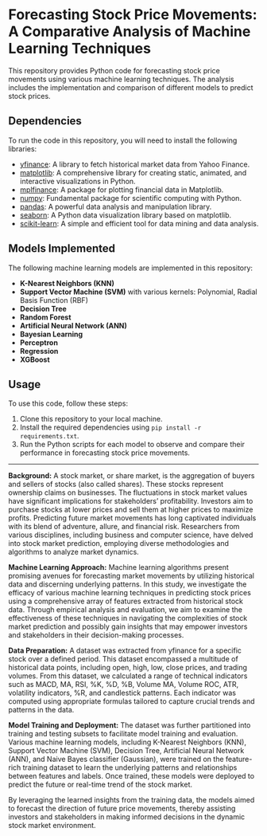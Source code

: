 # Forecasting Stock Price Movements: A Comparative Analysis of Machine Learning Techniques

This repository provides Python code for forecasting stock price movements using various machine learning techniques. The analysis includes the implementation and comparison of different models to predict stock prices.

## Dependencies

To run the code in this repository, you will need to install the following libraries:

- [yfinance](https://pypi.org/project/yfinance/): A library to fetch historical market data from Yahoo Finance.
- [matplotlib](https://matplotlib.org/): A comprehensive library for creating static, animated, and interactive visualizations in Python.
- [mplfinance](https://pypi.org/project/mplfinance/): A package for plotting financial data in Matplotlib.
- [numpy](https://numpy.org/): Fundamental package for scientific computing with Python.
- [pandas](https://pandas.pydata.org/): A powerful data analysis and manipulation library.
- [seaborn](https://seaborn.pydata.org/): A Python data visualization library based on matplotlib.
- [scikit-learn](https://scikit-learn.org/stable/): A simple and efficient tool for data mining and data analysis.

## Models Implemented

The following machine learning models are implemented in this repository:

- **K-Nearest Neighbors (KNN)**
- **Support Vector Machine (SVM)** with various kernels: Polynomial, Radial Basis Function (RBF)
- **Decision Tree**
- **Random Forest**
- **Artificial Neural Network (ANN)**
- **Bayesian Learning**
- **Perceptron**
- **Regression**
- **XGBoost**

## Usage

To use this code, follow these steps:

1. Clone this repository to your local machine.
2. Install the required dependencies using `pip install -r requirements.txt`.
3. Run the Python scripts for each model to observe and compare their performance in forecasting stock price movements.

---

**Background:**
A stock market, or share market, is the aggregation of buyers and sellers of stocks (also called shares). These stocks represent ownership claims on businesses. The fluctuations in stock market values have significant implications for stakeholders’ profitability. Investors aim to purchase stocks at lower prices and sell them at higher prices to maximize profits. Predicting future market movements has long captivated individuals with its blend of adventure, allure, and financial risk. Researchers from various disciplines, including business and computer science, have delved into stock market prediction, employing diverse methodologies and algorithms to analyze market dynamics.

**Machine Learning Approach:**
Machine learning algorithms present promising avenues for forecasting market movements by utilizing historical data and discerning underlying patterns. In this study, we investigate the efficacy of various machine learning techniques in predicting stock prices using a comprehensive array of features extracted from historical stock data. Through empirical analysis and evaluation, we aim to examine the effectiveness of these techniques in navigating the complexities of stock market prediction and possibly gain insights that may empower investors and stakeholders in their decision-making processes.

**Data Preparation:**
A dataset was extracted from yfinance for a specific stock over a defined period. This dataset encompassed a multitude of historical data points, including open, high, low, close prices, and trading volumes. From this dataset, we calculated a range of technical indicators such as MACD, MA, RSI, %K, %D, %B, Volume MA, Volume ROC, ATR, volatility indicators, %R, and candlestick patterns. Each indicator was computed using appropriate formulas tailored to capture crucial trends and patterns in the data.

**Model Training and Deployment:**
The dataset was further partitioned into training and testing subsets to facilitate model training and evaluation. Various machine learning models, including K-Nearest Neighbors (KNN), Support Vector Machine (SVM), Decision Tree, Artificial Neural Network (ANN), and Naive Bayes classifier (Gaussian), were trained on the feature-rich training dataset to learn the underlying patterns and relationships between features and labels. Once trained, these models were deployed to predict the future or real-time trend of the stock market.

By leveraging the learned insights from the training data, the models aimed to forecast the direction of future price movements, thereby assisting investors and stakeholders in making informed decisions in the dynamic stock market environment.